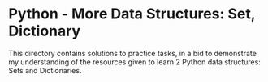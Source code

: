 # Python - More Data Structures: Set, Dictionary
This directory contains solutions to practice tasks, in a bid to demonstrate my understanding of the resources given to learn 2 Python data structures: Sets and Dictionaries.
